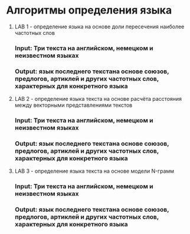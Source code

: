 # Алгоритмы определения языка

1. LAB 1 - определение языка на основе доли пересечения наиболее частотных слов
    ### Input: Три текста на английском, немецком и неизвестном языках
   ### Output: язык последнего текстана основе союзов, предлогов, артиклей и других частотных слов, характерных для конкретного языка
   
3. LAB 2 - определение языка текста на основе расчёта расстояния между векторными представлениями текстов
     ### Input: Три текста на английском, немецком и неизвестном языках
   ### Output: язык последнего текстана основе союзов, предлогов, артиклей и других частотных слов, характерных для конкретного языка
4. LAB 3 - определение языка текста на основе модели N-грамм
   ### Input: Три текста на английском, немецком и неизвестном языках
   ### Output: язык последнего текстана основе союзов, предлогов, артиклей и других частотных слов, характерных для конкретного языка
